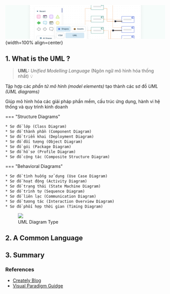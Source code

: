 ![bg](img/img_02.png){width=100% align=center}

## 1. What is the UML ?
> **UML:** *Unified Modelling Language* (Ngôn ngữ mô hình hóa thống nhất) :bulb:

Tập hợp các *phần tử mô hình (model elements)* tạo thành các sơ đồ *UML (UML diagrams)*

Giúp mô hình hóa các giải pháp phần mềm, cấu trúc ứng dụng, hành vi hệ thống và quy trình kinh doanh

=== "Structure Diagrams"

    * Sơ đồ lớp (Class Diagram)
    * Sơ đồ thành phần (Component Diagram)
    * Sơ đồ triển khai (Deployment Diagram)
    * Sơ đồ đối tượng (Object Diagram)
    * Sơ đồ gói (Package Diagram)
    * Sơ đồ hồ sơ (Profile Diagram)
    * Sơ đồ cộng tác (Composite Structure Diagram)

=== "Behavioral Diagrams"

    * Sơ đồ tình huống sử dụng (Use Case Diagram)
    * Sơ đồ hoạt động (Activity Diagram)
    * Sơ đồ trạng thái (State Machine Diagram)
    * Sơ đồ trình tự (Sequence Diagram)
    * Sơ đồ liên lạc (Communication Diagram)
    * Sơ đồ tương tác (Interaction Overview Diagram)
    * Sơ đồ phối hợp thời gian (Timing Diagram)

<figure>
  <img src="../img/img_01.png" width="512">
  <figcaption>UML Diagram Type</figcaption>
</figure>

## 2. A Common Language

## 3. Summary


### References
- [Creately Blog](https://creately.com/blog/diagrams/uml-diagram-types-examples/)
- [Visual Paradigm Guidge](https://www.visual-paradigm.com/guide/uml-unified-modeling-language/what-is-profile-diagram/)
